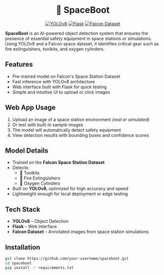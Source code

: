 <div align="center">

# 🚀 SpaceBoot

[![YOLOv8](https://img.shields.io/badge/YOLOv8-vision-success)](https://github.com/ultralytics/ultralytics)
[![Flask](https://img.shields.io/badge/Flask-webapp-blue)](https://flask.palletsprojects.com/)
[![Falcon Dataset](https://img.shields.io/badge/Falcon%20Dataset-space%20vision-purple)](#)

</div>

**SpaceBoot** is an AI-powered object detection system that ensures the presence of essential safety equipment in space stations or simulations. Using YOLOv8 and a Falcon space dataset, it identifies critical gear such as fire extinguishers, toolkits, and oxygen cylinders.


##  Features

-  Pre-trained model on Falcon's Space Station Dataset  
-  Fast inference with YOLOv8 architecture  
-  Web interface built with Flask for quick testing  
-  Simple and intuitive UI to upload or click images  


##  Web App Usage

1. Upload an image of a space station environment *(real or simulated)*  
2. Or test with built-in sample images  
3. The model will automatically detect safety equipment  
4. View detection results with bounding boxes and confidence scores  


##  Model Details

- Trained on the **Falcon Space Station Dataset**  
- Detects:
  - 🔧 Toolkits  
  - 🧯 Fire Extinguishers  
  - 🧪 Oxygen Cylinders  
- Built on **YOLOv8**, optimized for high accuracy and speed  
- Lightweight enough for local deployment or edge testing  


##  Tech Stack

- **YOLOv8** – Object Detection
- **Flask** – Web Interface
- **Falcon Dataset** – Annotated images from space station simulations


## Installation

```bash
git clone https://github.com/your-username/spaceboot.git
cd spaceboot
pip install -r requirements.txt



